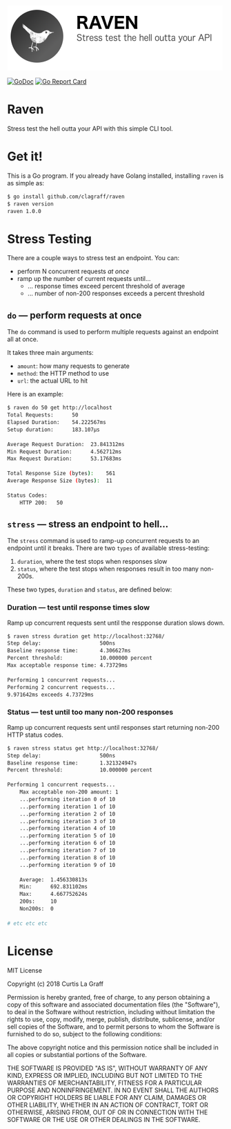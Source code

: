 ![](.github/logo.png)

[![GoDoc](https://godoc.org/github.com/clagraff/raven?status.svg)](https://godoc.org/github.com/clagraff/raven)
[![Go Report Card](http://goreportcard.com/badge/clagraff/raven)](http://goreportcard.com/report/clagraff/raven)

# Raven
Stress test the hell outta your API with this simple CLI tool.

# Get it!

This is a Go program. If you already have Golang installed, installing `raven`
is as simple as:

```bash
$ go install github.com/clagraff/raven
$ raven version
raven 1.0.0
```

# Stress Testing
There are a couple ways to stress test an endpoint. You can:
* perform N concurrent requests _at once_
* ramp up the number of current requests until...
    * ... response times exceed percent threshold of average
    * ... number of non-200 responses exceeds a percent threshold

## `do` — perform requests at once
The `do` command is used to perform multiple requests against an endpoint all at once.

It takes three main arguments:
* `amount`: how many requests to generate
* `method`: the HTTP method to use
* `url`: the actual URL to hit

Here is an example:

```bash
$ raven do 50 get http://localhost
Total Requests:      50
Elapsed Duration:    54.222567ms
Setup duration:      183.107µs

Average Request Duration:  23.841312ms
Min Request Duration:      4.562712ms
Max Request Duration:      53.17683ms

Total Response Size (bytes):    561
Average Response Size (bytes):  11

Status Codes:
	HTTP 200:	50
```

## `stress` — stress an endpoint to hell...
The `stress` command is used to ramp-up concurrent requests to an endpoint until it breaks.
There are two `types` of available stress-testing:
1. `duration`, where the test stops when responses slow
2. `status`, where the test stops when responses result in too many non-200s.

These two types, `duration` and `status`, are defined below:

### Duration — test until response times slow
Ramp up concurrent requests sent until the respponse duration slows down.

```bash
$ raven stress duration get http://localhost:32768/
Step delay:                   500ns
Baseline response time:       4.306627ms
Percent threshold:            10.000000 percent
Max acceptable response time: 4.73729ms

Performing 1 concurrent requests...
Performing 2 concurrent requests...
9.971642ms exceeds 4.73729ms
```

### Status — test until too many non-200 responses
Ramp up concurrent requests sent until responses start returning non-200 HTTP status codes.

```bash
$ raven stress status get http://localhost:32768/
Step delay:                   500ns
Baseline response time:       1.321324947s
Percent threshold:            10.000000 percent

Performing 1 concurrent requests...
    Max acceptable non-200 amount: 1
	...performing iteration 0 of 10
	...performing iteration 1 of 10
	...performing iteration 2 of 10
	...performing iteration 3 of 10
	...performing iteration 4 of 10
	...performing iteration 5 of 10
	...performing iteration 6 of 10
	...performing iteration 7 of 10
	...performing iteration 8 of 10
	...performing iteration 9 of 10

	Average:  1.456330813s
	Min:      692.831102ms
	Max:      4.667752624s
	200s:     10
	Non200s:  0
	
# etc etc etc
```

# License
MIT License

Copyright (c) 2018 Curtis La Graff

Permission is hereby granted, free of charge, to any person obtaining a copy
of this software and associated documentation files (the "Software"), to deal
in the Software without restriction, including without limitation the rights
to use, copy, modify, merge, publish, distribute, sublicense, and/or sell
copies of the Software, and to permit persons to whom the Software is
furnished to do so, subject to the following conditions:

The above copyright notice and this permission notice shall be included in all
copies or substantial portions of the Software.

THE SOFTWARE IS PROVIDED "AS IS", WITHOUT WARRANTY OF ANY KIND, EXPRESS OR
IMPLIED, INCLUDING BUT NOT LIMITED TO THE WARRANTIES OF MERCHANTABILITY,
FITNESS FOR A PARTICULAR PURPOSE AND NONINFRINGEMENT. IN NO EVENT SHALL THE
AUTHORS OR COPYRIGHT HOLDERS BE LIABLE FOR ANY CLAIM, DAMAGES OR OTHER
LIABILITY, WHETHER IN AN ACTION OF CONTRACT, TORT OR OTHERWISE, ARISING FROM,
OUT OF OR IN CONNECTION WITH THE SOFTWARE OR THE USE OR OTHER DEALINGS IN THE
SOFTWARE.
